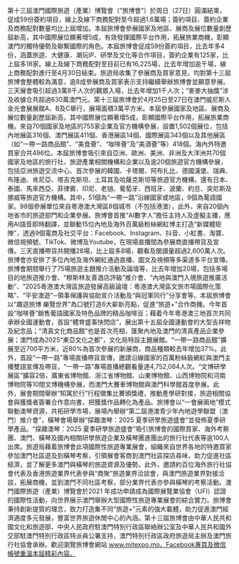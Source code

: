 第十三屆澳門國際旅遊（產業）博覽會（“旅博會”）於周日（27日）圓滿結束，促成59份簽約項目，線上及線下商務配對至今超過1.6萬場；簽約項目、簽約企業及商務配對數量均比上屆增加。本屆旅博會參展國家及地區、展商及展位數量創歷屆新高，其中國際展位顯著增5成，有效發揮國際平台作用，拓展旅業商機，彰顯澳門的獨特優勢及聯繫國際的角色。本屆旅博會促成59份簽約項目，比去年多4份，涵蓋旅遊、大健康、潮玩IP、研學及文化等合作項目，簽約企業有125家，比上屆多18家。線上及線下商務配對至目前已有16,225場，比去年增加逾千場，線上商務配對進行至4月30日結束。旅遊局收集了參展商及買家意見，均對第十三屆旅博會整體較為滿意，逾8成參展商及買家表示支持繼續舉辦旅博會並願意參展。三天展會吸引超過3萬8千人次的觀眾入場，比去年增加1千人次；“麥麥大抽獎”涉及收據合共超過630萬澳門元。第十三屆旅博會於4月25日至27日在澳門威尼斯人金光會展展館A、B及C舉行，展場面積3萬平方米。本屆參展國家及地區、展商及展位數量創歷屆新高，其中國際展位顯著增5成，彰顯國際平台作用，拓展旅業商機。來自70個國家及地區的755家企業及官方機構參展，設置1,502個展位，包括內地展區316個、澳門展區411個、香港展區14個、國際展區343個以及其他展區（如“一帶一路商品館”、“美食薈”、“咖啡薈”及“美酒薈”等）418個。海內外特邀買家合共496位。本屆旅博會吸引來自亞洲、歐洲、美洲、非洲及大洋洲共70個國家及地區的旅行社、旅遊產業相關機構和企業以及逾20個旅遊官方機構參展，包括亞洲旅遊交流中心、首次參展的韓國、卡塔爾、阿布扎比、德國漢堡、瑞典、布隆迪、肯尼亞、塔吉克斯坦、土耳其及哈薩克斯坦等旅遊官方機構，還有日本、泰國、馬來西亞、菲律賓、印尼、老撾、葡萄牙、西班牙、波蘭、約旦、突尼斯及挪威等旅遊官方機構。其中，51個為“一帶一路”沿線國家或地區，9個為葡語國家。98個參展單位來自粵港澳大灣區8個城市（不包括港澳），此外，來自20個內地省市的旅遊部門和企業參展。旅博會首推“AI數字人”擔任主持人及虛擬主播，應用AI語音即時翻譯，並聯動15位內地及海外百萬級粉絲網紅博主打造“新媒體矩陣”，透過9個電商及社交平台：Facebook、Instagram、抖音、小紅書、淘寶、微信視頻號、TikTok、微博及Youtube，在現場直播間為參展商直播帶貨及宣傳。三天直播帶貨共開播28場，比上屆多8場，觀看及閱讀量超過2,600萬人次。旅博會亦安排了多位內地及海外網紅通過直播、圖文及視頻等多渠道多平台宣傳。旅博會期間舉行了75場旅遊主題推介活動及論壇等，比去年增加20場，包括多場目的地旅遊推介會、“穆斯林友善酒店評級”推介會、“內地與澳門入境旅遊推廣活動”、“2025粵港澳大灣區旅遊發展高級論壇：粵港澳大灣區文旅市場國際化策略”、“平安澳遊”─領事保護與協助宣介活動及“與冠軍同行”分享會等。本屆旅博會以“趣遊旅博 樂覽世界”為口號打造6大嶄新亮點，促進“旅遊+”合作商機。今年首設“咖啡薈”銷售葡語國家及特色品牌的精品咖啡豆；藉着今年粵港澳三地首次共同承辦全國運動會，首設“體育盛事快閃店”，展出第十五屆全國運動會的大型吉祥物及紀念品；“清真文化商品館”也是首次亮相，匯聚內地及澳門的清真產品企業參展；澳門成為2025“東亞文化之都”，文化局特設主題展館。“一帶一路商品館”擴展至近700平方米，近80%為首次參展的新展商，商品種類較去年增加37%。此外，首設“一帶一路”專場直播帶貨宣傳，邀請沿線國家的百萬粉絲級網紅與澳門主播雙語宣傳及帶貨，“一帶一路”專場直播總觀看量達4,752,064人次。“文博研學展區”擴容2倍，廣東省博物館、浙江省博物館、山東博物館、山西博物院和河南博物院等10間文博機構參展，而澳門大賽車博物館與澳門科學館首度參展。此外，展會期間舉辦“知寓於行”行程徵集比賽頒獎禮，推動產學研對接，旅遊相關協會與獲獎者簽署合作意向書，把獲獎作品轉化為產品。旅博會以“一會展兩地”模式聯動澳琴資源，共拓研學市場，展場內舉辦“第二屆港澳青少年內地遊學聯盟（澳門）推介會”，橫琴會場舉辦“探趣澳琴：2025 夏季研學旅遊盛會”並發佈夏季研學產品。“探趣澳琴：2025 夏季研學旅遊盛會”吸引旅博會的國際買家、海外考察團、澳門、橫琴及國內相關研學旅遊企業及橫琴團進團出的旅行社代表等逾100人出席。旅遊局藉着旅博會此項國際性旅遊專業展會，組織來自世界各地的特邀買家參加澳門社區遊及到橫琴考察，引領展會客商到澳門社區探店尋味，助力促進社區經濟，並了解更多澳門與橫琴的旅遊資源及優勢。此外，邀請約百位海外旅行社協會代表及香港旅遊業界代表參與“商聚”旅遊業界洽談會，與澳門旅遊業界對接洽談，拓展商機，並到澳門不同社區考察，部分業界代表亦參與橫琴的考察活動。澳門國際旅遊（產業）博覽會於2021 年成功申請成為國際展覽業協會（UFI）認證的國際性活動，向世界展示澳門舉辦大型國際性旅遊專業展會的綜合實力。旅博會秉持創新提質的理念，致力打造集不同“旅遊+”元素的強大載體，助力促進澳門經濟適度多元發展，豐富世界旅遊休閒中心的內涵。第十三屆旅博會由中華人民共和國文化和旅遊部、中央人民政府駐澳門特別行政區聯絡辦公室及中華人民共和國外交部駐澳門特別行政區特派員公署支持，澳門特別行政區政府旅遊局主辦及澳門旅行社協會承辦。歡迎瀏覽旅博會網站 www.mitexpo.mo、Facebook專頁及微信帳號重溫本屆精彩內容。